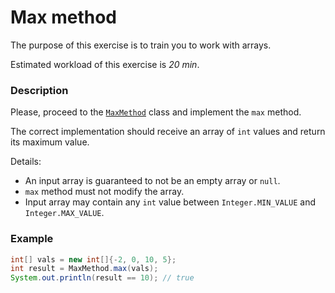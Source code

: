 # Max method

The purpose of this exercise is to train you to work with arrays.

Estimated workload of this exercise is _20 min_.

### Description
Please, proceed to the [`MaxMethod`](src/main/java/com/project/rd/autotasks/max/MaxMethod.java) class
and implement the `max` method. 

The correct implementation should receive an array of `int` values and return its maximum value.

Details:
- An input array is guaranteed to not be an empty array or `null`.
- `max` method must not modify the array.
- Input array may contain any `int` value between `Integer.MIN_VALUE` and `Integer.MAX_VALUE`. 

### Example
```java
int[] vals = new int[]{-2, 0, 10, 5};
int result = MaxMethod.max(vals);
System.out.println(result == 10); // true
```
